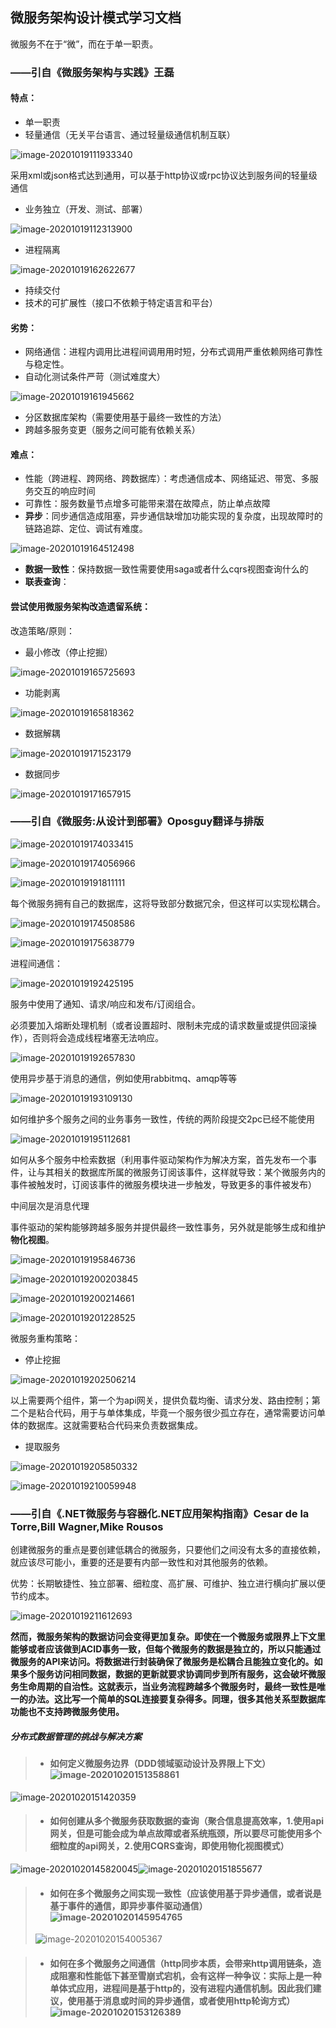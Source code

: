 ## 微服务架构设计模式学习文档

微服务不在于“微”，而在于单一职责。



### ——引自《微服务架构与实践》王磊

#### 特点：

- 单一职责
- 轻量通信（无关平台语言、通过轻量级通信机制互联）

![image-20201019111933340](微服务架构设计模式学习文档.assets/image-20201019111933340.png)

采用xml或json格式达到通用，可以基于http协议或rpc协议达到服务间的轻量级通信

- 业务独立（开发、测试、部署）

![image-20201019112313900](微服务架构设计模式学习文档.assets/image-20201019112313900.png)

- 进程隔离

![image-20201019162622677](微服务架构设计模式学习文档.assets/image-20201019162622677.png)

- 持续交付
- 技术的可扩展性（接口不依赖于特定语言和平台）

#### 劣势：

- 网络通信：进程内调用比进程间调用用时短，分布式调用严重依赖网络可靠性与稳定性。
- 自动化测试条件严苛（测试难度大）

![image-20201019161945662](微服务架构设计模式学习文档.assets/image-20201019161945662.png)

- 分区数据库架构（需要使用基于最终一致性的方法）
- 跨越多服务变更（服务之间可能有依赖关系）

#### 难点：

- 性能（跨进程、跨网络、跨数据库）：考虑通信成本、网络延迟、带宽、多服务交互的响应时间
- 可靠性：服务数量节点增多可能带来潜在故障点，防止单点故障
- **异步**：同步通信造成阻塞，异步通信缺增加功能实现的复杂度，出现故障时的链路追踪、定位、调试有难度。

![image-20201019164512498](微服务架构设计模式学习文档.assets/image-20201019164512498.png)

- **数据一致性**：保持数据一致性需要使用saga或者什么cqrs视图查询什么的
- **联表查询**：

#### 尝试使用微服务架构改造遗留系统：

改造策略/原则：

- 最小修改（停止挖掘）

![image-20201019165725693](微服务架构设计模式学习文档.assets/image-20201019165725693.png)

- 功能剥离

![image-20201019165818362](微服务架构设计模式学习文档.assets/image-20201019165818362.png)

- 数据解耦

![image-20201019171523179](微服务架构设计模式学习文档.assets/image-20201019171523179.png)

- 数据同步

![image-20201019171657915](微服务架构设计模式学习文档.assets/image-20201019171657915.png)





### ——引自《微服务:从设计到部署》Oposguy翻译与排版

![image-20201019174033415](微服务架构设计模式学习文档.assets/image-20201019174033415.png)

![image-20201019174056966](微服务架构设计模式学习文档.assets/image-20201019174056966.png)

![image-20201019191811111](微服务架构设计模式学习文档.assets/image-20201019191811111.png)

每个微服务拥有自己的数据库，这将导致部分数据冗余，但这样可以实现松耦合。

![image-20201019174508586](微服务架构设计模式学习文档.assets/image-20201019174508586.png)

![image-20201019175638779](微服务架构设计模式学习文档.assets/image-20201019175638779.png)

进程间通信：

![image-20201019192425195](微服务架构设计模式学习文档.assets/image-20201019192425195.png)

服务中使用了通知、请求/响应和发布/订阅组合。

必须要加入熔断处理机制（或者设置超时、限制未完成的请求数量或提供回滚操作），否则将会造成线程堵塞无法响应。

![image-20201019192657830](微服务架构设计模式学习文档.assets/image-20201019192657830.png)

使用异步基于消息的通信，例如使用rabbitmq、amqp等等

![image-20201019193109130](微服务架构设计模式学习文档.assets/image-20201019193109130.png)

如何维护多个服务之间的业务事务一致性，传统的两阶段提交2pc已经不能使用

![image-20201019195112681](微服务架构设计模式学习文档.assets/image-20201019195112681.png)

如何从多个服务中检索数据（利用事件驱动架构作为解决方案，首先发布一个事件，让与其相关的数据库所属的微服务订阅该事件，这样就导致：某个微服务内的事件被触发时，订阅该事件的微服务模块进一步触发，导致更多的事件被发布）

中间层次是消息代理

事件驱动的架构能够跨越多服务并提供最终一致性事务，另外就是能够生成和维护**物化视图**。

![image-20201019195846736](微服务架构设计模式学习文档.assets/image-20201019195846736.png)

![image-20201019200203845](微服务架构设计模式学习文档.assets/image-20201019200203845.png)

![image-20201019200214661](微服务架构设计模式学习文档.assets/image-20201019200214661.png)

![image-20201019201228525](微服务架构设计模式学习文档.assets/image-20201019201228525.png)

微服务重构策略：

- 停止挖掘

![image-20201019202506214](微服务架构设计模式学习文档.assets/image-20201019202506214.png)

以上需要两个组件，第一个为api网关，提供负载均衡、请求分发、路由控制；第二个是粘合代码，用于与单体集成，毕竟一个服务很少孤立存在，通常需要访问单体的数据库。这就需要粘合代码来负责数据集成。

- 提取服务

![image-20201019205850332](微服务架构设计模式学习文档.assets/image-20201019205850332.png)

![image-20201019210059948](微服务架构设计模式学习文档.assets/image-20201019210059948.png)





### ——引自《.NET微服务与容器化.NET应用架构指南》Cesar de la Torre,Bill Wagner,Mike Rousos

创建微服务的重点是要创建低耦合的微服务，只要他们之间没有太多的直接依赖，就应该尽可能小，重要的还是要有内部一致性和对其他服务的依赖。

优势：长期敏捷性、独立部署、细粒度、高扩展、可维护、独立进行横向扩展以便节约成本。

![image-20201019211612693](微服务架构设计模式学习文档.assets/image-20201019211612693.png)



**然而，微服务架构的数据访问会变得更加复杂。即使在一个微服务或限界上下文里能够或者应该做到ACID事务一致，但每个微服务的数据是独立的，所以只能通过微服务的API来访问。将数据进行封装确保了微服务是松耦合且能独立变化的。如果多个服务访问相同数据，数据的更新就要求协调同步到所有服务，这会破坏微服务生命周期的自治性。这就表示，当业务流程跨越多个微服务时，最终一致性是唯一的办法。这比写一个简单的SQL连接要复杂得多。同理，很多其他关系型数据库功能也不支持跨微服务使用。**

##### 分布式数据管理的挑战与解决方案

> - #### 如何定义微服务边界（DDD领域驱动设计及界限上下文）![image-20201020151358861](微服务架构设计模式学习文档.assets/image-20201020151358861.png)

![image-20201020151420359](微服务架构设计模式学习文档.assets/image-20201020151420359.png)

> - #### 如何创建从多个微服务获取数据的查询（聚合信息提高效率，1.使用api网关，但是可能会成为单点故障或者系统瓶颈，所以要尽可能使用多个细粒度的api网关，2.使用CQRS查询，即使用物化视图模式）

![image-20201020145820045](微服务架构设计模式学习文档.assets/image-20201020145820045.png)![image-20201020151855677](微服务架构设计模式学习文档.assets/image-20201020151855677.png)

> - #### 如何在多个微服务之间实现一致性（应该使用基于异步通信，或者说是基于事件的通信，即异步事件驱动通信）![image-20201020145954765](微服务架构设计模式学习文档.assets/image-20201020145954765.png)
>
> ![image-20201020154005367](微服务架构设计模式学习文档.assets/image-20201020154005367.png)

> - #### 如何在多个微服务之间通信（http同步本质，会带来http调用链条，造成阻塞和性能低下甚至雪崩式宕机，会有这样一种争议：实际上是一种单体式应用，进程间是基于http的，没有进程内通信机制。因此我们建议，使用基于消息或时间的异步通信，或者使用http轮询方式）![image-20201020153126389](微服务架构设计模式学习文档.assets/image-20201020153126389.png)

